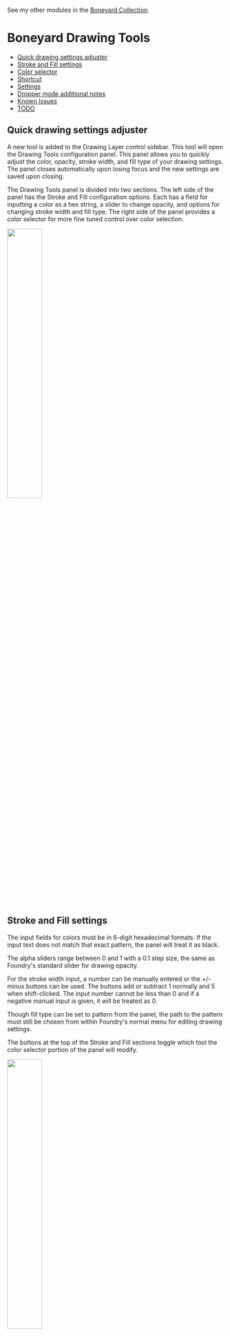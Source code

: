 See my other modules in the [Boneyard Collection](https://github.com/operation404/boneyard-collection).

# Boneyard Drawing Tools

- [Quick drawing settings adjuster](#quick-drawing-settings-adjuster)
- [Stroke and Fill settings](#stroke-and-fill-settings)
- [Color selector](#color-selector)
- [Shortcut](#shortcut)
- [Settings](#settings)
- [Dropper mode additional notes](#dropper-mode-additional-notes)
- [Known Issues](#known-issues)
- [TODO](#todo)

## Quick drawing settings adjuster

A new tool is added to the Drawing Layer control sidebar. This tool will open the Drawing Tools configuration panel. This panel allows you to quickly adjust the color, opacity, stroke width, and fill type of your drawing settings. The panel closes automatically upon losing focus and the new settings are saved upon closing.

The Drawing Tools panel is divided into two sections. The left side of the panel has the Stroke and Fill configuration options. Each has a field for inputting a color as a hex string, a slider to change opacity, and options for changing stroke width and fill type. The right side of the panel provides a color selector for more fine tuned control over color selection.

<img src="https://github.com/operation404/boneyard-drawing-tools/blob/master/images/drawing_tools_panel_example.png?raw=true" width=40%>

## Stroke and Fill settings

The input fields for colors must be in 6-digit hexadecimal formats. If the input text does not match that exact pattern, the panel will treat it as black.

The alpha sliders range between 0 and 1 with a 0.1 step size, the same as Foundry's standard slider for drawing opacity.

For the stroke width input, a number can be manually entered or the +/- minus buttons can be used. The buttons add or subtract 1 normally and 5 when shift-clicked. The input number cannot be less than 0 and if a negative manual input is given, it will be treated as 0.

Though fill type can be set to pattern from the panel, the path to the pattern must still be chosen from within Foundry's normal menu for editing drawing settings.

The buttons at the top of the Stroke and Fill sections toggle which tool the color selector portion of the panel will modify.

<img src="https://github.com/operation404/boneyard-drawing-tools/blob/master/images/stroke_fill_button_example.png?raw=true" width=40%>

The Drawing Tools panel will remember the last edited tool, and will set that as the active tool for the color selector when the panel is opened again.

## Color selector

The color selector canvas gives a visual interface for picking colors. You can click and drag along the canvas to preview colors in real time and the hue slider on the right adjusts the canvas color gradient.

Below the color selector canvas are input fields for the individual RGB components of the currently selected color, show as 2 digit hexadecimal numbers. These can be manually edited to adjust the color.

The dropper button allows you to select a color from the game canvas directly. When in dropper mode, a small preview window will follow the cursor around and show a zoomed in view of the pixels the user is currently hovering over. Clicking on the canvas will grab the color from the selected pixel.

The random button will generate a new rolor by randomly selecting 3 values between 0 and 255 for the red, green, and blue color components.

The color swatches provide a quickly accessible list of preset colors. The first set of color swatches are manually configured and are always the same. The second set of swatches is the color history, which track your recently used colors in case you wish to reuse one.

<img src="https://github.com/operation404/boneyard-drawing-tools/blob/master/images/dropper_preview_example.png?raw=true" width=60%>

When the drawing panel is first opened the dropper button is focused automatically, allowing you to instantly enter dropper mode by pressing the space or enter key.

While in dropper mode the preview window will update as you move your cursor. However, the preview can only fetch pixel data from the canvas while it's currently hovered, so the preview window won't update when the cursor is over UI elements. Left clicking while hovering the canvas will grab the color from the currently hovered pixel and exit dropper mode. Any other mouse or keyboard press will exit dropper mode without grabbing a color. The mouse or keyboard press used to exit dropper mode won't interact with canvas elements.

## Shortcut

While the Drawing Layer is currently active, the Drawing Tools panel can be opened with a keyboard shortcut. When opened in this way, the panel will appear slightly below the current cursor location. The default shortcut is 'Ctrl + D', but can be changed. If the shortcut used happens to also be bound to other actions, those should be blocked while the Drawing Layer is currently active, though it's possible some browser-level actions may still take precendent.

<img src="https://github.com/operation404/boneyard-drawing-tools/blob/master/images/shortcut_example.png?raw=true" width=50%>

## Settings

The shortcut can be disabled if you wish to only access the Drawing Tools panel from the Drawing Layer control sidebar. You are also able to change the shortcut.

The color selector and dropper preview size adjust how large or small the respective elements are and are measured in pixels. The color selector has a minimum size of 100 and the dropper preview a minimum size of 20.

The dropper read radius controls how many pixels around the cursor are show in the dropper preview. A larger number shows more pixels in the preview window.

The preset color swatches is a string of comma separated hex color codes. These colors must be in the format '#XXXXXX' and you can add as many as desired. There are up to 10 color swatches in a row, and as many rows as needed to fit the given swatches.

The recent color history sets how many colors the Drawing Tools app will record to list as swatches. These swatches are displayed in the same fashion as the preset swatches.

<img src="https://github.com/operation404/boneyard-drawing-tools/blob/master/images/settings.png?raw=true" width=50%>

## Dropper mode additional notes

While functional, the dropper does have a few quirks.

First, if your monitor has UI scaling the dropper preview window may be slightly off from what pixel is actually hovered by the cursor. While the mouse click event does give precise coordinates for the clicked location, the mouse hover event coordinates are rounded according to the UI scaling value. This means that with UI scaling, the dropper preview window may be a pixel off of what is actually the currently hovered pixel.

Second, the dropper preview or grabbed color may rarely be black even if the currently hovered area of the canvas is not. This is because the dropper must fetch the pixel data from the canvas drawing buffer as it is being drawn, as the buffer is black outside of an draw event. Foundry uses PIXI for handling the rendering of the canvas, and the drawing event isn't publicly exposed. Rather than try to find a way to hook into the drawing event directly, the dropper instead uses the native requestAnimationFrame call which is normally used to adjust animations before the next canvas repaint. While this works the vast majority of the time, there are occasions where the dropper will fail to grab pixel data before the repaint finishes, hence why you may sometimes see the dropper preview turn black for a frame. This should be a rare occurence however, and the dropper can simply be used again in the unlucky situation where it happened to grab a color after a repaint already finished.

## Known Issues

## TODO

- [ ] Modify siderbar button style so that rather than a gray brush icon, the button shows the current stroke/fill color.
- [ ] Update the shortcut setting to use Foundry built in keybind support rather than the rough approach I did with event listeners.
- [ ] Rewrite the color dropper to use canvas methods provided by the core packages to get pixel colors, rather than hijack the base canvas drawing methods to sample pixel colors.
- [ ] Add in some new line drawing tools, like a tool for drawing bezier curves or simplifying curves into approximates made up of straight line segments.
- [x] ~~Add ability to open the menu by some modified click, such as ctrl-click. Need to find a modifier key that isn't used by drawing tools already.~~
- [x] ~~Add +/- buttons for adjusting line width.~~
- [x] ~~Add the ability to choose color by using a dropper tool and selecting the color from the canvas.~~
- [x] ~~Add selectable color swatches with preset colors and a used color history.~~

